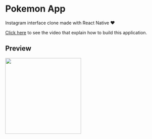# Pokemon App

Instagram interface clone made with React Native ❤️

[Click here](https://www.youtube.com/watch?v=2nXsLpUCO20) to see the video that explain how to build this application.

## Preview

<img width="240" src="pokemon.gif"/>
